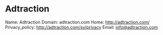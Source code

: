 
# Adtraction

Name: Adtraction
Domain: adtraction.com
Home: http://adtraction.com/
Privacy_policy: http://adtraction.com/sv/privacy
Email: info@adtraction.com
